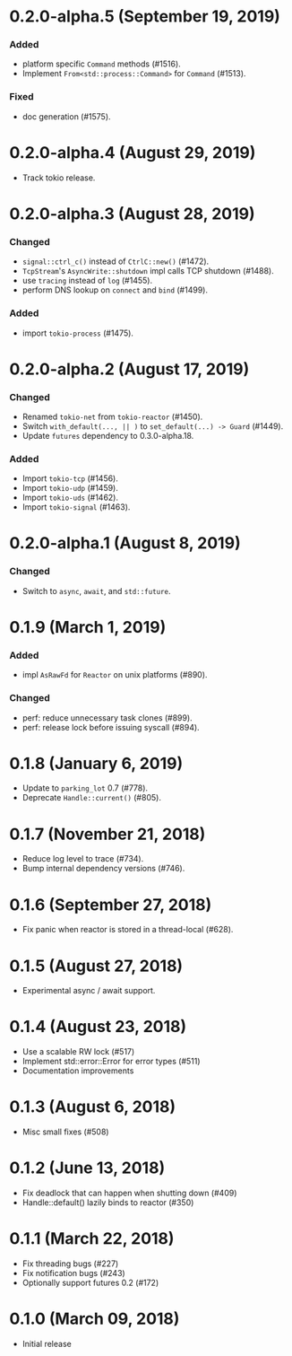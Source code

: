 # 0.2.0-alpha.5 (September 19, 2019)

### Added
- platform specific `Command` methods (#1516).
- Implement `From<std::process::Command>` for `Command` (#1513).

### Fixed
- doc generation (#1575).

# 0.2.0-alpha.4 (August 29, 2019)

- Track tokio release.

# 0.2.0-alpha.3 (August 28, 2019)

### Changed
- `signal::ctrl_c()` instead of `CtrlC::new()` (#1472).
- `TcpStream`'s `AsyncWrite::shutdown` impl calls TCP shutdown (#1488).
- use `tracing` instead of `log` (#1455).
- perform DNS lookup on `connect` and `bind` (#1499).

### Added
- import `tokio-process` (#1475).

# 0.2.0-alpha.2 (August 17, 2019)

### Changed
- Renamed `tokio-net` from `tokio-reactor` (#1450).
- Switch `with_default(..., || )` to `set_default(...) -> Guard` (#1449).
- Update `futures` dependency to 0.3.0-alpha.18.

### Added
- Import `tokio-tcp` (#1456).
- Import `tokio-udp` (#1459).
- Import `tokio-uds` (#1462).
- Import `tokio-signal` (#1463).

# 0.2.0-alpha.1 (August 8, 2019)

### Changed
- Switch to `async`, `await`, and `std::future`.

# 0.1.9 (March 1, 2019)

### Added
- impl `AsRawFd` for `Reactor` on unix platforms (#890).

### Changed
- perf: reduce unnecessary task clones (#899).
- perf: release lock before issuing syscall (#894).

# 0.1.8 (January 6, 2019)

* Update to `parking_lot` 0.7 (#778).
* Deprecate `Handle::current()` (#805).

# 0.1.7 (November 21, 2018)

* Reduce log level to trace (#734).
* Bump internal dependency versions (#746).

# 0.1.6 (September 27, 2018)

* Fix panic when reactor is stored in a thread-local (#628).

# 0.1.5 (August 27, 2018)

* Experimental async / await support.

# 0.1.4 (August 23, 2018)

* Use a scalable RW lock (#517)
* Implement std::error::Error for error types (#511)
* Documentation improvements

# 0.1.3 (August 6, 2018)

* Misc small fixes (#508)

# 0.1.2 (June 13, 2018)

* Fix deadlock that can happen when shutting down (#409)
* Handle::default() lazily binds to reactor (#350)

# 0.1.1 (March 22, 2018)

* Fix threading bugs (#227)
* Fix notification bugs (#243)
* Optionally support futures 0.2 (#172)

# 0.1.0 (March 09, 2018)

* Initial release
